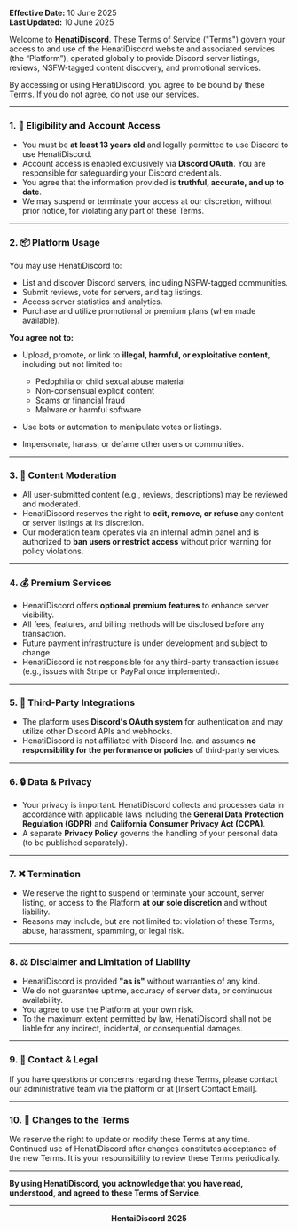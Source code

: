 <!-- ## 📜 Terms of Service -->

**Effective Date:** 10 June 2025<br>
**Last Updated:** 10 June 2025

Welcome to [**HenatiDiscord**](https://hentaidiscord.com/). These Terms of Service ("Terms") govern your access to and use of the HenatiDiscord website and associated services (the “Platform”), operated globally to provide Discord server listings, reviews, NSFW-tagged content discovery, and promotional services.

By accessing or using HenatiDiscord, you agree to be bound by these Terms. If you do not agree, do not use our services.

---

### 1. 🔐 Eligibility and Account Access

* You must be **at least 13 years old** and legally permitted to use Discord to use HenatiDiscord.
* Account access is enabled exclusively via **Discord OAuth**. You are responsible for safeguarding your Discord credentials.
* You agree that the information provided is **truthful, accurate, and up to date**.
* We may suspend or terminate your access at our discretion, without prior notice, for violating any part of these Terms.

---

### 2. 📦 Platform Usage

You may use HenatiDiscord to:

* List and discover Discord servers, including NSFW-tagged communities.
* Submit reviews, vote for servers, and tag listings.
* Access server statistics and analytics.
* Purchase and utilize promotional or premium plans (when made available).

**You agree not to:**

* Upload, promote, or link to **illegal, harmful, or exploitative content**, including but not limited to:

  * Pedophilia or child sexual abuse material
  * Non-consensual explicit content
  * Scams or financial fraud
  * Malware or harmful software
* Use bots or automation to manipulate votes or listings.
* Impersonate, harass, or defame other users or communities.

---

### 3. 🛑 Content Moderation

* All user-submitted content (e.g., reviews, descriptions) may be reviewed and moderated.
* HenatiDiscord reserves the right to **edit, remove, or refuse** any content or server listings at its discretion.
* Our moderation team operates via an internal admin panel and is authorized to **ban users or restrict access** without prior warning for policy violations.

---

### 4. 💰 Premium Services

* HenatiDiscord offers **optional premium features** to enhance server visibility.
* All fees, features, and billing methods will be disclosed before any transaction.
* Future payment infrastructure is under development and subject to change.
* HenatiDiscord is not responsible for any third-party transaction issues (e.g., issues with Stripe or PayPal once implemented).

---

### 5. 🔗 Third-Party Integrations

* The platform uses **Discord's OAuth system** for authentication and may utilize other Discord APIs and webhooks.
* HenatiDiscord is not affiliated with Discord Inc. and assumes **no responsibility for the performance or policies** of third-party services.

---

### 6. 🔒 Data & Privacy

* Your privacy is important. HenatiDiscord collects and processes data in accordance with applicable laws including the **General Data Protection Regulation (GDPR)** and **California Consumer Privacy Act (CCPA)**.
* A separate **Privacy Policy** governs the handling of your personal data (to be published separately).

---

### 7. ❌ Termination

* We reserve the right to suspend or terminate your account, server listing, or access to the Platform **at our sole discretion** and without liability.
* Reasons may include, but are not limited to: violation of these Terms, abuse, harassment, spamming, or legal risk.

---

### 8. ⚖️ Disclaimer and Limitation of Liability

* HenatiDiscord is provided **"as is"** without warranties of any kind.
* We do not guarantee uptime, accuracy of server data, or continuous availability.
* You agree to use the Platform at your own risk.
* To the maximum extent permitted by law, HenatiDiscord shall not be liable for any indirect, incidental, or consequential damages.

---

### 9. 📩 Contact & Legal

If you have questions or concerns regarding these Terms, please contact our administrative team via the platform or at \[Insert Contact Email].

---

### 10. 🔄 Changes to the Terms

We reserve the right to update or modify these Terms at any time. Continued use of HenatiDiscord after changes constitutes acceptance of the new Terms. It is your responsibility to review these Terms periodically.

---

**By using HenatiDiscord, you acknowledge that you have read, understood, and agreed to these Terms of Service.**

---

**<div align="center">HentaiDiscord 2025</div>**
